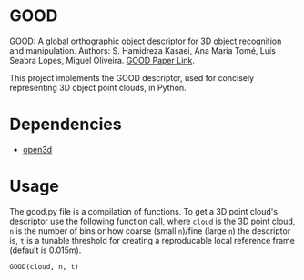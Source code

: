 # GOOD
GOOD: A global orthographic object descriptor for 3D object recognition and manipulation.
Authors: S. Hamidreza Kasaei, Ana Maria Tomé, Luís Seabra Lopes, Miguel Oliveira. 
[GOOD Paper Link](https://reader.elsevier.com/reader/sd/pii/S0167865516301684?token=47298EED31A885BE2417F56F9DA0BD84EA75A5EB93DB879F94EF0CF7139104E978B501B446AC4C17BE8CABDEE1A5EAE1&originRegion=us-east-1&originCreation=20220209234856).

This project implements the GOOD descriptor, used for concisely representing 3D object point clouds, in Python. 

# Dependencies

* [open3d](http://www.open3d.org)

# Usage

The good.py file is a compilation of functions. To get a 3D point cloud's descriptor use the following function call, where `cloud` is the 3D point cloud, `n` is the number of bins or how coarse (small `n`)/fine (large `n`) the descriptor is, `t` is a tunable threshold for creating a reproducable local reference frame (default is 0.015m).

```
GOOD(cloud, n, t)
```
